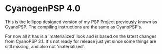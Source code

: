 # CyanogenPSP 4.0 

This is the lollipop designed version of my PSP Project previously known as CyanoPSP. The compiling instructions are the same
as CyanoPSP's.

For now all it has is a 'materialized' look and is based on the latest changes from CyanoPSP 3.1.
It's not ready for release just yet since some things are sitll missing, and also not 'materialized'.

